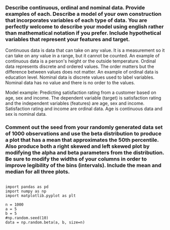 ### Describe continuous, ordinal and nominal data. Provide examples of each. Describe a model of your own construction that incorporates variables of each type of data. You are perfectly welcome to describe your model using english rather than mathematical notation if you prefer. Include hypothetical variables that represent your features and target.
Continuous data is data that can take on any value. It is a measurement so it can take on any value in a range, but it cannot be counted. An example of continuous data is a person's height or the outside temperature. Ordinal data represents discrete and ordered values. The order matters but the difference between values does not matter. An example of ordinal data is education level. Nominal data is discrete values used to label variables. Nominal data has no value and there is no order to the values. 

Model example: Predicting satisfaction rating from a customer based on age, sex and income. The dependent variable (target) is satisfaction rating and the independent variables (features) are age, sex and income. Satisfaction rating and income are ordinal data. Age is continuous data and sex is nominal data. 
### Comment out the seed from your randomly generated data set of 1000 observations and use the beta distribution to produce a plot that has a mean that approximates the 50th percentile. Also produce both a right skewed and left skewed plot by modifying the alpha and beta parameters from the distribution. Be sure to modify the widths of your columns in order to improve legibility of the bins (intervals). Include the mean and median for all three plots.
```

import pandas as pd
import numpy as np
import matplotlib.pyplot as plt

n = 1000
a = 5
b = 5
#np.random.seed(10)
data = np.random.beta(a, b, size=n)

```

